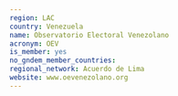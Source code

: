 ```yaml
---
region: LAC
country: Venezuela
name: Observatorio Electoral Venezolano
acronym: OEV
is_member: yes
no_gndem_member_countries: 
regional_network: Acuerdo de Lima
website: www.oevenezolano.org
---
```


